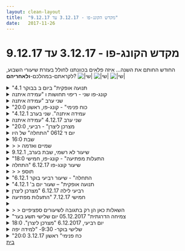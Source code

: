 ```yaml
---
layout: clean-layout
title:  "מקדש הקונג-פו - 3.12.17 עד 9.12.17"
date:   2017-11-26
---
```

# מקדש הקונג-פו - 3.12.17 עד 9.12.17 
החודש החותם את השנה... איזה פלאים בכוונתנו לחולל בעזרת שיעורי השבוע, לקראתם-במהלכם-<b>ולאחריהם</b>? <img src="http://www.timg.co.il/tapuzForum/images/Emo77.gif" alt="|שי|"> <img src="http://www.timg.co.il/tapuzForum/images/Emo77.gif" alt="|שי|"> <img src="http://www.timg.co.il/tapuzForum/images/Emo77.gif" alt="|שי|">

<details>
                    <summary>"תנועה אופקית" ביום ב בבוקר 4.1</summary>
                    תרגילים שעושים לנו שמח,<br> להעביר לאחרים ולעצמי,<br> לעבור עם עצמי,<br> ראינו נקר על עץ,<br> תרגילים שנקרו אותנו<br> ונתנו לליבה השמחה<br> להתגלות.
                  </details><details>
                    <summary>קונג-פו שני - ריפוי תחושות ו "עמידה איתנה</summary>
                    הגעתי במצב תחושתי סופר&nbsp;&nbsp;מאותגר<br> כאב בראש<br> כאב בעיניים<br> תחושת רקע שאולי הקאה<br> תחושות אחרות לא מוגדרות<br> <br> עם בן בכיכר, קרוב למועדון.<br> עמידה ללא תזוזה<br> בהתחלה זה הגביר את התחושות לרמה בלתי נסבלת, ואז פתאום זה עבר מאסה והתחיל להירגע והמצב שלי השתפר.<br> ככה עמידה ללא תזוזה כשזה בעצם מאפשר חוויה של התחושות (שבלי זה לא הצלחתי לחוות אותם).<br> <br> במקום לאפשר למחשבה שכלית צרה שליטה, לתת למהות להקשיב ולפעול.<br> (לא זוכרת את המילים שנאמרו)<br> <br> השיעור היה קצר וממש עזר לי<br> אחר כך הליכה ליד המלונות וזה גם עשה לי טוב.<br> <br> אני רוצה להבין ולדעת יותר על מערך התחושות.<br> שזה יהיה לי יישומי.<br> אני מופתעת שתחושות יכולות כל כך להשתנות ולהשתחרר מעמידה ללא תזוזה למשל.<br> זה הרגיש כל כך כואב ומאתגר, ולא משהו שיכול להשתנות בעקבות תנוחה.<br> אז הייתי שמחה להבין בזה יותר, כי זה יעזור לי :)
                  </details><details>
                    <summary>שני ערב "עמידה איתנה</summary>
                    דמיון שאני נמצא בתוך מעיין מרפא חמים, ואז חישה של החמימות של המים שבתוכי. להסתכל על הגוף מנקודת מבט זעירה שביחס אלי ההוא עצום. בשני התרגילים האחרונים הרגשתי איך בהדרגה נוצרת סינטזה בין כל מה שלמדתי על גוף האדם בלימודי ביולוגיה לבין חישת הגוף שלי. משתפים בשאיפות שהגשמנו, מקשיבים לצלילים, משתפים בשאיפות שמתכוונים להגשים. קצת עבודה על הגוף בתוך מתקן של חבלים. מעברים מתנוחה לתנוחה בקצב מתגבר. בשכיבה מדמינים שאנחנו בקרקעית אוקיאנוס ומתמסרים לחוכמה שלו. בתרגיל הזה התחברתי למקור עמוק של חוכמה שנתן לי אינפורמציה רלוונטית. עשינו תרגיל של זיהוי עשיות ביום יום והגברת המודעות אליהם, ולבסוף עבודה קרבית ארוכה עם אסא שבה אסא רק מתגונן.
                  </details><details>
                    <summary>"כוח פנימי" - קונג-פו, ראשון 20:0</summary>
                    השיעור שלי התחיל ב 18:55 והסתיים ב 22:25.<br> עם ריבּ, יניב, עדי, בן (הדריך בחלק מהזמן ), ישי (בשיעור של 22:00).<br> <br> תרגול פורמות כצורת חימום. הפעם גם תרגלתי את פרומת אגרוף ארוך הראשון. עלה בי הרעיון לתרגל את הפורמה הזו במלואה אבל להתחיל באיזושהי נקודה באמצע. זה יכול להצביע על רמה גבוה של היכרות עם הפורמה.<br> <br> משהו חיצוני שהסב את תשומת לב אליו וגרם לי להיות שקוע בו. זו הייתה הזדמנות לתרגול נוכחות ואי היבלעות. שמחתי על ההזדמנות ועל זיהויה.<br> <br> &quot;יש לי המון זמן&quot;. ביטוי אחד של זה הוא התנהלות פנימית וחיצונית איטית מהרגיל. הכוונה לביצוע פעילויות יום יומיות בתדר אחר ממה שאני רגיל. עבורי זה נהדר! התכוונות ליצור דקה ב-3 זמנים שונים במהלך היום למחרת.<br> <br> לבחור מקבץ של טכניקות שיש סיבה משותפת להוספה שלהן לאותו מקבץ. בחרתי ב-3 טכניקות פשוטות ויעילות להגנה עצמית. היה בזה משהו מאד מועיל לבחור טכניקות שיש להן מטרה משותפת. זה הפך את זה ליותר אמיתי.<br> <br> כיצד אני יכול להיעזר במה שמגיע אליי ברגע הזה? לבחור 3 כלים שיהיו לי נגישים. בחרתי שניים: גישה פנימית שהכל בא לטובתי והשנייה אני יצרתי את המציאות הזאת, מדוע יצרתי אותה כך?<br> 3 כלים/צעדים שהגיעו אליי: תודה (על מה שיש), יפה מאד (על מה שעשיתי), מה עכשיו? (כיצד אני יכול לשפר את מצבי). אם מדובר על הרגע הזה אז לרוב השינויים יהיו מזעריים ונגישים.<br> <br> &quot;תודה&quot; כאשר אני מקבל סימון, &quot;בדיוק כך&quot; כאשר אני עושה מהלך טוב. נעזרתי בגישה הזו בתרגול עבודת רגליים נמוכה. <br> <br> היו עוד הרבה רגעים יפים טובים בשיעור.<br> תודה!<br>
                  </details><details>
                    <summary>"עמידה איתנה". שני בערב 4.12.1</summary>
                    עבודה עם הים שמסביבנו וחום הגוף. <br> הריפוי שבמים שבתוכנו.<br> אנחנו כגדולים מאוד.<br> ביטוי רצון אמיתי.<br> רגע ביום ששואב אנרגיה, רגע ביום שנותן אנרגיה.<br> אור בתוכי.<br> <br> שיעור יחד עם אסא, שיר ודניאל.
                  </details><details>
                    <summary>שני ערב 4.12.17 "עמידה איתנה</summary>
                    <br> הגעה לשיעור לאחר הכנה משמעותית. <br> שיעור כיפי ביותר, מצב צלול ומיוחד. <br> <br> תשומת לב לנשימה ולגוף לזמן ארוך יותר מהרגיל - הגוף כולו נושם, נפתח, מתמחזר.<br> החשיבות של נקודות השפעה. הערב הוא נקודת השפעה טובה על הבוקר. למשל.<br> <br> דברים שפעם היו בגדר חלומות או מטרות, ועשינו עליהם V<br> דברים שכיום היינו רוצים לעשות עליהם V<br> <br> עבודת התפתחות וריפוי על החבלים, כמו שאז כילד התאמנתי על עצים ליד החדר אוכל של הקיבוץ. <br> <br> עבודה על מעברים מתנוחה לתנוחה שהולכים וממהירים. התנוחות בתחילה רק קרובות לקרקע. כל פעם הבא בסבב מראה את התנועה.<br> <br> למקרקר במודעות - להיזכר בדבר שמופיע ביום יום שלי ושואב אנרגיה, הרגל שאני פחות רוצה, אבל נמשך אליו. למרקר אותו. להיזכר בדבר שמופיע לעתים ביום יום שלי ויש לו אפקט מרים, משדרג, מעלה. למרקר אותו. להיזכר בחלומות / מטרות שלי ובפעילות ששקשורה בהם. למרקר במודעות. <br> <br> אייטם א&#39; - לראות עצמי עומד לפצוח בזה, או שאני בתוכו, ולפתע העיניים שלי מתעוררות טיפה. אני זוכר את עצמי, ומצליח לעצור ולהגיח החוצה מהאייטם. <br> אייטם ב&#39; - רואה עצמי נמשך לזה יותר ויותר. זה סקסי לי יותר ויותר. <br> אייטם ג&#39; - רואה את עצמי רוצה להתיישב על זה, אך עם התנגדויות, ומצליח לפתות את עצמי להתיישב על זה בשקיקה. לפחות קצת, ואולי הרבה. <br> <br> סשן לחימה עם דניאל, אני רק מתגונן, לא תוקף. הוא תוקף. במהלך העבודה עלתה דמות קורבן, כמו ילד מפוחד, בקטנה כזה. אבל יש לזה השפעה. על הנשימה. על הכושר. על האפקטיביות.&nbsp;&nbsp;נקודה טובה מאוד לעבודה. <br> <br> Playing with the big boys - חלוקה בין הילדים הגדולים והקטנים של העולם. דורש תשומת לב ופירוק הדבר הזה. אם יש בזה משהו מועיל ניתן לשמר את הרכיב בתוך זה שמועיל. <br> <br> <br>
                  </details><details>
                    <summary>"מצרכן ליצרן" - רביעי, 20:0</summary>
                    השיעור התחיל ב 18:55 והסתיים ב 22:35 והתקיים בכמה מקומות, בין היתר קניון גן-העיר ובית הקפה דה-סטריטס.<br> <br> נעזרתי ב-3 הצעדים שהגיעו אליי ביום ראשון: אמירת תודה למה שיש, הכרה בעבודה היפה שאני עושה עם זה, הכנסת שיפורים קטנים לרגע הזה.<br> פעלתי להיות מדוייק יותר כלפי עצמי.<br> הגברתי נוכחות באופן נעים. מנסה להגיע לרמת עירות כך שדברים פחות יכולים להפתיע אותי.<br> שיתוף בטיפים לעשייה יעילה יותר.<br> דיון על היכולת שלי לנהל 100 שיעורי קונג-פו ברצף ובאופן עצמאי. אלו דברים יעזרו לי להגיע לשם. שימוש אקטיבי בשער הפנימי, הגשמת מטרות, שיפור הרובד המנחה.<br> <br> שיעור נהדר ומיוחד!<br> תודה!
                  </details><details>
                    <summary>יום ד 0612 "התחלה" של היו</summary>
                    מתי מתחיל השיעור שלי?<br> עבודה על בעיטות, מה הגבולות שלה?<br> ואולי רק ההתכוונות מספקת?<br> מה פרוש?<br> ומה הגבולות של תרגול אחר?<br> אולי רק ההתכוונות אליו?<br> מה זה אליו?<br> לקבוצת תנועות?<br> לתמונה של מצב עתידני?<br> איפה למקם את ההתכוונות?<br>
                  </details><details>
                    <summary>שבת 16:0</summary>
                    <br> שכחתי לעדכן את שבוע שעבר<br> שכחתי ליישם (חוץ מפעם אחת) החלטה שרציתי לבצע כל שבוע<br> חשבתי להשתמש בהזדמנות שאני כותב את יומן השיעור כדי לתת לעצמי משימה שבועית, ולעקוב אחרי משימות<br> <br> חשבתי לבטל את השיעור,<br> הרגשתי שאני עומד להיות חולה (צינון)<br> הגעתי בכל זאת, טוב שכך.<br> <br> הפרדה בין &quot;אדמה&quot; ו&quot;שמיים&quot;,<br> מבפנים אני מרגיש הרבה עצב, ביקורת-עצמית, פחד משתק.<br> <br> מדברים על הצלחות של השמיים (למשל הצלחתי לפעול מתוך מקום עמוק)<br> הצלחות של האדמה (למשל הצלחתי להתפרנס)<br> אני מתקשה עם הניסיון לבצע הפרדה, כי אני לא מבין מה זה מה בכלל,<br> (מסתבך בתוך מחשבות)<br> <br> בהמשך - לדמיין דמיונות חיוביים עתידיים<br> להריץ סימולציות בהם אני מתמודד מול אתגרים<br> <br> אמנות הלחימה בתוך משחק/קרב אימון<br> אנרגיה של להשבית מישהו, לפרק<br> <br> אחרי האימון אני ממשיך להתאמין על תנועה וחבטות<br> <br> ואז חוזר הבייתה<br> שבתות בערב אני תמיד בפחד שלא אספיק לעשות משהו &quot;מועיל&quot;,<br> לא תמיד קל גם להושיב עצמי לכתוב סיכום שיעור<br> <br> על רקע המשימה השבועית הקודמת שלא בוצעה,<br> אולי השבוע לא אתן לעצמי משימה אלא ברכה:<br> מי יתן ותתייחס בקבלה, אהבה וחום,<br> כלפי היצור שמופקד בידיך.<br> <br> <br> <br>
                  </details><details>
                    <summary>> > שמיים
ואדמה</summary>
                    אלי הגיעה הנחיה על שמיים וארץ בשיעור שלי של יום רביעי בבוקר. ההנחיה לא נאמרה על ידי אף אחד, היא פשוט הגיעה אלי ושמעתי אותה ואמרתי אותה. <br> סיכום השיעור שלי מופיע בשרשור הזה אם מעניין אותך... <br>
                  </details><details>
                    <summary>שיעור לא רשמי, שבת בערב, 9.12.1</summary>
                    השיעור כלל מספר עבודות פנימיות בישיבה, לפי הנחיות שרשמתי לעצמי מראש<br> <br> 1. נוכחות נינוחה (ללא מאמץ) - היה מעולה, יכולתי לזהות רגעים שהמודעות מתחילה להתערפל, לראות את השיפוט שמופיע כשזה קורה. חוויתי רגעים יפים של העמקה נוספת ברמת הנוכחות ועושר של תחושות גופניות.<br> 2. שיפור בהגנה עצמית דרך דמיון - דמיינתי התקפות שמגיעות אליי ונסיון לשמור על שלווה / לראות תגובות אפשריות. דמיון של הילה של הגנה המקיפה אותי. בשלב מסוים ראיתי את חוסר הרציפות של הריכוז וחוויתי מידה של חוסר אונים מבחינת היכולת להתקדם בזה.<br> 3. תרגול הראייה תוך הרפיית המבט ומודעות לכל שדה הראייה - הצלחתי לתרגל לרגעים. העייפות נתנה את אותותיה וערפלה שוב ושוב את המיקוד שלי בנקודה הנבחרת.<br> 4. ריפוי ושחרור המיותר - ניסיתי ליצור קשר עם חלקים עצובים / בודדים / כאובים בתוכי. הצעתי חיבוק ונחמה. הצגתי בפניהם את השפע הרב הזמין אם רק יבחרו להפתח אליו. רוב הזמן היה נדמה שהכאב מסתתר ולא נגיש.<br> 5. שדרוג ההתנהלות שלי ביומיום באמצעות הדמיון - מה שעלה בעיקר זה: להעמיק את הנוכחות ולהפתח אל הידיעה, במקום לחפש תשובות מחוץ לי. להסכים לעשות &quot;טעויות&quot;.<br> 6. השקיית התחום של מערכות יחסים - דמיינתי את מערכות היחסים בחיי כשתילים קטנים שמקבלים מים. מרגיש לי שהיה קצת שטחי ולא אפקטיבי. אולי עדיף להתמקד כל פעם באחת??<br> 7. הנאה מהצלחות שלי (אופציה גם להצלחות שקרו בעתיד) - יכולתי בקלות לזהות מספר הצלחות מרשימות מהתקופה האחרונה. די כיף למרות שהריכוז היה די נמוך בשלב הזה.<br> <br> השיעור נמשך בין 22:21 ל-23:51<br> מרגיש שהיה עדיף לקיימו בשעה מוקדמת יותר ואולי גם לקצר קצת בתרגילים.
                  </details><details>
                    <summary>"התעלות מפתיעה" - קונג-פו, חמישי 18:0</summary>
                    סדרה של תרגולים נהדרים שאסא העביר לשלושתינו (ריבּ, אסא ואני).<br> <br> כמה ממה שאני זוכר:<br> תשומת לב למה שאנו מרגישים<br> לחוות את זה כאנרגיה<br> עבודה עם שני אלמנטים: פורמות והמטרות שלנו<br> הגברות נוכחות<br> האזנה לצלילים מרוחקים<br> שיפור החוזק והעומק שלנו בעזרת דימוי שאנו בוחרים.<br> עובודה נוספת עם דימוי מעצים<br> עבודה על מרכיבי תנועה של בעיטות – החלק שמרימים את הרגל והחלק של הבעיטה עצמה.<br> להיות מישהו שעומד להיות לו ערב נפלא<br> להיות מישהו שהולך להיות לו שבוע מעולה<br> להיות מישהו שהולכת להיות לו תקופה מרגשת וטובה<br> <br> שיעור נעים ומעצים.<br> תודה!<br>
                  </details><details>
                    <summary>שיעור קונג-פו 6.12.17 "התחלה</summary>
                    וואו איזה שיעור. וואו וואו. למעשב בכלל לא הייתי שם אלא משהו אחר הוביל אותי. <br> בעיקר זוכרת: <br> חישה ממש מופלאה בכריות הרגליים והידיים, כמו חיה. <br> תנועה ממקום של קשב מאוד עמוק לג&#39;ונגלים של הגוף. <br> השתרגות שרירי הגוף<br> קשב מופלא, מענג<br> עצה: יותר ברכות. ניתנו שלוש עצות, אחת לכל אחד מהמשתתפים בהנחיה. ידעתי בבהירות פשוטה שזו העצה שלי. <br> פחד, רגשות חולפים בתוכי ועוברים. <br> עבודה עם השארת הקשב לעצמי תוך כדי הנחיה לעוד שני משתתפים. מאתגר. בסוף לא היה אלא דווקא הצלחתי לעבוד עם זה בצורה מפותלת לא צפויה לי כזו. זה לא מה שחשבתי שיהיה. <br> קבלת הנחיה ממנחה מהצד (מנחה (אישה)?) עשתה לי שקט פנימי. לא הפריעה לי בעבודה עם ההנחיה. <br> הנחיה: לעבוד עם שמים וארץ. (מאיפה הגיעה ההנחיה הזו - תהרגו אותי, לא יודעת). <br> בעיטות והתקדמות איטית בשיעור לעבר המצב הזה הקשוב. <br> בעיטות שבעטתי בהתחלה הדגישו את שלב החזרה שלהם. <br> באיזה שהוא שלב בן שאל על ההתקדמות הטכנית בבעיטות. מה הסיבה. [אמירה מאוחרת: האם יתכן שזה שלא אכלתי ב15 השעות שלפני השיעור היתה לזה השפעה? היה שם משהו טראנסי כזה, מחובר לגמרי, כאילו לא היו הפרעות] <br> פשטות וחיבור לילדות, משהו בפנים מאוד ילדי. <br> תמיכה חשובה של בן לגבי שימת לב וחיבוק כזה של המקור של התנועה שאיתה התחלתי את השיעור, שהיתה משהו בגוף, שמחה, ילדות. <br> שלושה אלמנטים שמהם לפעול: להנות. לעזור, לסייע. ללמוד (לא בטוחה לגבי האלמנט השלישי, אני לא מנסחות אותו בדיוק)<br> הוספת אלמנט &quot;רוח&quot; לשמים וארץ&quot;. <br> כשנוסף אלמנט הרוח: עבודה עם הקרקע ראש נוגע ברצפה, שיער. <br> עבודה בעיניים עצומות. <br> וואו היה חזק להיות בקשב כזה לגוף ולמסרים מבחוץ. חבל על הזמן. <br> <br> <br>
                  </details><details>
                    <summary>> > תוספ</summary>
                    היה גם סבב לקראת סוף השיעור, שבו חמישה אנשים תיארו את התחלת השיעור. <br> השיעור שלי התחיל כמה שניות אחרי הגעה למקום המפגש באיחור. <br> היה מעניין בטירוף לשמוע את כל ההתחלות. חוץ ממני: יואב, רמי, תרצה, אינגריד.
                  </details><details>
                    <summary>"התחלה" - שיעור רביעי בוקר 6.12.1</summary>
                    הערות של בן לאחר השיעור:<br> <br> בוקר נפלא!<br>  <br> הקוד ליומן השיעורים, עבור שיעור רביעי בוקר 6.12.17, הוא: &quot;התחלה&quot;<br> בדיוק ככה, בין גרשיים כפולים, בשורת הנושא, לא במקום יתר הפרטים בשורת הנושא.<br>  <br> שלוש הערות נוספות בהמשך לשיעור:<br>  <br> 1. בסינית, כמו שיש את המושג &quot;קונג-פו&quot; שאין לו מקבילה בעברית או באנגלית, כך גם יש את המושג &quot;דאו&quot; שאין לו מקבילה בעברית או באנגלית.<br> מתרגמים אותו בדרך כלל ל&quot;דרך&quot; אבל זה די רחוק ממשמעות המונח בסינית.<br>  <br> אפשר אפילו להגיד שלימודי קונג-פו אמיתיים הם לימודי דאו ולימודי דאו אמיתיים הם לימודי קונג-פו.<br> פיסות הנחיה כמו &quot;הדרך היא גם הדרך שמובילה אליה (אל הדרך)&quot; (שנאמרה לכם הבוקר בשיעור) כדאי בדרך כלל לתעד גם כן ביומן השיעורים.<br>  <br> 2. רמי צדק כמובן, מפני ששני הבניינים האלה הם &quot;שדרות שאול המלך מספר 1&quot;.<br> כמובן, גם האחרים צדקו כמובן, מפני שויזואלית, מדובר בשני בניינים שונים (כפי שגם רמי היה סבור, אם היה מסתכל עליהם באובייקטיביות מכל הכיוונים).<br>  <br> 3. איחור לשיעור, בדרך כלל, איננו רלוונטי. מדוע? ומה הכוונה?<br>  <br> אחת מהמטרות של מצב שבו אתם מגיעים לשיעור מסויים מראש עם הנחיות להעביר אותו לעצמכם ולאחרים,<br> היא בכדי שתוכלו ללמוד מהמצב הזה ולהשליכו באופן מלא גם לשיעורים שבהם זה (לכאורה) לא ככה.<br>  <br> אחד מהדברים שאתם יכולים ללמוד מהמצב הזה הוא שמחכים לכם ותלויים בכם,<br> ככה שאינכם יכולים לאחר או לבטל את הגעתכם, מבלי שאחרים יושפעו מכך.<br>  <br> זה קצת כמו לקבוע משהו שהרבה אנשים מעורבים בו, מבלי שיש אפשרות להודיע לכולם על ביטול.<br> או לחלופין שאפשר להודיע לכולם על ביטול, אך עדיין, אינכם רוצים לבטל לאחרים, ברגע האחרון או בכלל.<br>  <br> ויש עוד הרבה דברים מעניינים שאפשר ללמוד מהמצב הזה שבו אתם מגיעים לשיעור מסויים מראש עם הנחיות להעביר אותו לעצמכם ולאחרים.<br> אלה הם מאותם דברים חשובים ומשמעותיים, שלעתים קרובות משפיעים על תנועתנו בין הפרקים (חומר הלימודים והצמיחה שלנו) יותר מכל דבר אחר.<br> <br> ++++++++++++++++++++++++++++++++++++++++++++++++++++++++++++++++++++<br> <br> הגעתי לנק&#39; המפגש בשעה 6:35<br> השתתפו: רמי, תרצה, דורית, יואב<br> הנחה: בן<br> <br> כשהגעתי לא היה איש. עדיין עולה בי לרגע ספק, שאולי התבלבלתי ביום. אני שואפת להגיע למצב שבו אין לי כל ספק ואני סומכת על חוש הזמן והתזמון שלי. התקדמתי מאוד בשנים האחרונות, אך יש עוד קטע דרך להשלים עד המטרה.<br> הצלחתי להשתחרר מהספק הזה תוך שניות ולאחר מכן נהניתי מתחושת החופש על זה שהצלחתי להגיע מוקדם, בזמן, ללא לחץ. כיף.<br> רמי הגיע לאחר כמה דקות ופתח בשיחה איתי על ילדיו – רגע נדיר של שיתוף שנהניתי ממנו. גם אני סיפרתי משהו. הרגשתי שהשיה איננה יוצרת פיזור דעת אלא משרתת משהו אצל שנינו. זה היה מדויק ובמידה הנכונה. כיף.<br> תרצה הגיעה. עם מטריה. מיד שיתפה בכך שאין לה מים. אז התברר שיש לה מים, אבל ז\הו בקבוק ששכב חודשים באוטו. המלצתי לה לזרוק. היא זרקה. לאחר מכן היא הוציאה צנצנת ריבה עם מים – מלפני שבוע. המלצתי לה לשפוך כי זה כבר לא מים נקיים. היא שפכה ומיד מילתי לה את הצנצנת במים נקיים מהבקבוק שלי. זה הרגיש לי חשוב ונכון. <br> החל טפטוף קטן ורמי המליץ שנעמוד מתחת לעץ הגדול. שלושתנו העברנו את התיק שלנו מתחת לעץ. <br> בן היגיע ועמד בצד. אנחנו עברנו להתמקד בשיעור לש עצמנו.<br> דורית הגיעה והיססה, לא ידעה אם להתחבר אלינו או לא, שאלה את בן. הוא אמר שלא חשוב מה אנחנו עושים, שהיא תתחיל בשיעור של עצמה. <br> אז הופיע יואב. הוא נראה מאוד מהורהר, לא ממש נוכח. עמוס. הוא נשאר מרוחק, ליד הקיר. הוא החל בשיעור של עצמו, מהר מאוד שלף מחברת וכתב רשימות. <br> שאלתי את עצמי מה מנסה להגיע אלי. התשובה הכמעט מידית הייתה: לשדרג את ה-well-being שלי. פתחתי במתיחות עדינות, עמידה על רגל אחת עם משיכת הרגל לאחור, הכול בתנועות נעימות ומיטיבות. שחרור כפתיים, מותניים. עבודה על זרימה וקלילות.<br> בן הנחה אותנו לעבור כל אחד עצמאית ל&quot;חצר שנמצאת מזרחית לפינה הצפון-מזרחית של שד&#39; שאול המלך-אבן גבירול. לקח לי זמן להבין – שמתי לב כמה אני מושפעת מהרגלים. לא רגילה למקום הזה והמוח יוצר ערפל סביב מיקום חדש. בדיעבד הבנתי תחילה שהכוונה לשטח החניה שמזרחית לבניין לונדון מיניסטור וזה לא הסתדר לי. אבל המוח לא אפשר לי את הבהירות הנדרשת לדמיין באמת את הפינה הצפון מזרחית – במקום זה התמודדתי עם אי נוחות וחוסר בהירות על המיקום הלא נכון. דפוס מוכר. עוד משהו שאני רוצה להתנקות ממנו. אני בדרך לשם, כבר עשיתי דרך ארוכה.<br> הגענו לחצר אך חלק מאתנו המשיכו הלאה, תרצה אמרה לי שהכוונה לחצר המקבילה שנין שני הבניינים במס&#39; 1 של שאול המלך. עברנו לשם, כל אחד התאמן. בן הודיע שאם יירד גשם עלינו לעבור ללונדון מיניסטור. רצתי בקלילות בעקבות יואב, שהיה הראשון שהחל לנוע לשם. היה כיף, קליל ופשוט. בדרך הקצרה ביותר.<br> המשכתי בעבודה עצמאית לשיפור שדרוג הגוף. לאחר זמן מה בן הושיב אותנו במעגל וביקש שכל אחד יספר &quot;מתי התחיל השיעור שלנו&quot;. הייתי ראשונה בתור. תיארתי את תחילת השיעור שלי בקצרה. שורה תחתונה: השיעור לא החלה ברגע מסויים אלא בהדרגה נכנסת לתוכו.<br> יואב היה אחרי, סיפר כיצד הוא קם באיחור, שקל לבטל את השיעור שלו, בכל זאת נכנס לאוטו, אך לא מצא חניה ושוב שקל לוותר, חלף על פנינו וראה אותנו (ואנחנו לא ראינו אותו – חווייה מוכרת לי). הוא כבר הסתובב דבדרכו לחזור הביתה ואז משהו בו הוביל אותו לחנות במקום פנוי די רחוק מהמיקום שלנו. עד שהגיע עדיין היינו שם, למרות שהוא ציפה שלא למצוא אותנו. היה מרתק, שמעתי את סיפורו ולגמרי יכולתי להכניס את עצמי למקום שלו. ממש שמחתי על השיתוף שלו.<br> לאחר שכולם סיימו לשתף בן ציין 3 מרכיבים חשובים לאימון – מעין אבני יסוד:<br> למידה – הנאה – עזרה (לתת)<br> לאחר מכן קיבלנו 3 תרגילים:<br> 1.&nbsp;&nbsp;&nbsp;&nbsp;עמידה בקריעה עם ידיים מושתות לצדדים כלפי מעלה – או כל עמידה אחרת<br> 2.&nbsp;&nbsp;&nbsp;&nbsp;לדמיין סמל בצורה עגולה או כל סמל אחר<br> 3.&nbsp;&nbsp;&nbsp;&nbsp;לקחת צעד אחורה מעצמי ולדמיין כיצד אני מניחה ידיים על הכתפיים של עצמי מאחור בצורה נעימה<br> ניסיתי לשחזר את עמידת הרוכב של בן עם פיסוק רחב משך כמה דקות. לאחר זמן מה בן הזהיר אותי שלא להציק לגוף שלי. חדלתי מהעמידה וניסיתי לחוות את מה שמנעתי מעצמי לחוות רגע קודם. הבנתי שהקשיתי מעט על הגוף שלי. הרפיתי ועברתי לץרגילים האחרים.<br> לסיום הנחיתי להעביר את המשך השיעור שלי ושל תרצה עד סופו.<br> לאחר כמה דקות תרצה העירה לי שהשעה כבר 8:25 ושעליה לסיים בשעה 8:30. סיימנו בתרגיל פנימי בעיניים עצומות.<br> היה שעיור נהדר.
                  </details><details>
                    <summary>"תנועה אופקית" – שעור יום ב' 4.12.1</summary>
                    הגעתי בשעה 6:35 בשקט ובשלווה<br> השתתפו: יואב, רמי, אינגריד<br> הנחיה: אינגריד<br> <br> מה שהגיע אלי בתחילת השיעור לגבי המטרה שלי: שדרוג צלילות, שלווה, אושר.<br> <br> •&nbsp;&nbsp;&nbsp;&nbsp;הליכה עם התיק תוך כד&nbsp;&nbsp;שתומת לב למצב הפנימי והגופני.<br> •&nbsp;&nbsp;&nbsp;&nbsp;להיעזר תשומת לב ונשימה<br> •&nbsp;&nbsp;&nbsp;&nbsp;שדרוג מצב הגוף<br> נושא השיעור: לייצר שמחה – כל אחד לעצמו. בכל דרך אפשרית. שמחה יזומה, לא בתגובה למשהו.<br> דברים שעושים לי שמח בלב:<br> -&nbsp;&nbsp;&nbsp;&nbsp;מרחב פתוח, תחושת חופש.<br> -&nbsp;&nbsp;&nbsp;&nbsp;מראה השמיים הכחולים<br> -&nbsp;&nbsp;&nbsp;&nbsp;לשמוע את ציוצי הציפורים<br> -&nbsp;&nbsp;&nbsp;&nbsp;תרגילי גמישות<br> -&nbsp;&nbsp;&nbsp;&nbsp;עמידה על רגל אחת לשיפור היציבות<br> -&nbsp;&nbsp;&nbsp;&nbsp;נשימות ארוכות וחופשיות ליצירת תחושת שלווה<br> -&nbsp;&nbsp;&nbsp;&nbsp;הורדת מאמץ ליצירת תחוש קלילות<br> -&nbsp;&nbsp;&nbsp;&nbsp;דיבור משמח לאחרים<br> -&nbsp;&nbsp;&nbsp;&nbsp;מסג&#39; בשלשה, מתחלפים<br> -&nbsp;&nbsp;&nbsp;&nbsp;לשמח את האחרים כמקור להנאה<br> -&nbsp;&nbsp;&nbsp;&nbsp;נשימות 6-6-6-6 (שאיפה-עצירה-נשיפה-עצירה)<br> כתיבה: לרשום 3 טכניקות ליצירת הנאה:<br> 1.&nbsp;&nbsp;&nbsp;&nbsp;הליכה נינוחה תוך שתומת לב לגוף ולנשימה<br> 2.&nbsp;&nbsp;&nbsp;&nbsp;שדרוג יזום של שמחה<br> 3.&nbsp;&nbsp;&nbsp;&nbsp;לייצר שמחה בכל דרך שעובדת עבורי:<br> -&nbsp;&nbsp;&nbsp;&nbsp;להתבונן בסביבה בסקרנות<br> -&nbsp;&nbsp;&nbsp;&nbsp;להקשיב לקולות ברקע<br> -&nbsp;&nbsp;&nbsp;&nbsp;להסתכל על השמיים והשמש<br> -&nbsp;&nbsp;&nbsp;&nbsp;להינות מהמרחב<br> -&nbsp;&nbsp;&nbsp;&nbsp;עמידה על רגל אחת<br> -&nbsp;&nbsp;&nbsp;&nbsp;ריקודים חופשיים<br> -&nbsp;&nbsp;&nbsp;&nbsp;קפיצת סיבוב<br> -&nbsp;&nbsp;&nbsp;&nbsp;זריקת רגל ישרה<br> -&nbsp;&nbsp;&nbsp;&nbsp;להצטרף לשמחה של יואב ולהתבונן יחד איתו בנקר (ציפור)<br> -&nbsp;&nbsp;&nbsp;&nbsp;לנהל שיחה עם הפרטנרים במטרה לצרף אותם אל חוויית השמחה שלי (להפעתי גיליתי שליואב ורמי זה לא כ&quot;כ נראה נגיש)<br> היה שיעור מוזר (שונה), רגוע ונינוח שמאוד נהניתי ממנו.<br> <br>
                  </details><details>
                    <summary>רביעי לילה 6.12.17 "מצרכן ליצרן</summary>
                    השיעור שלי החל בשעה 20:50 בערך<br> והסתיים בשעה 23:30<br> <br> משתתפים: שמואל ואני<br> <br> הוא חולק ל-3 חלקים שכונו הפעם &quot;הבזקים&quot;, והצטיין ברמת אנרגיה גבוהה ואיכויות מאוד מעניינות.<br> <br> עקבות:<br> סתירות פנימיות או מאבקים פנימיים בין דמויות נפש שונות שאני קשור אליהן/מזדהה עימן/מופעל על ידן. מצחיק, מעט מביך. חלק מהדמויות הללו איתי מאז ילדות ופועלות מתחת לפני השטח באופן בלתי מובחן. מומלץ להגביר התבוננות, להפריד, לפשר, בעיקר ללמוד בסבלנות על ההשפעה שלהן עלי ולהפוך אותה ליותר מובחנת. <br> <br> המשך עבודה עם החלוקה של גדול וקטן והמשמעויות שאני מייחס לזה. מבוגר וילד? <br> <br> שוב הופיעה התנועה הפנימית ההיא של אנרגיה מיטיבה ואקטיבית העולה בי ובאחרים לידי. מועיל מאוד. <br> <br> שאלת ההנגשה שוב. כיצד ניתן להנגיש כלים, כוחות, ספריה, השראה, בזמנים שונים במהלך היום יום. כדור האור הלבן הופיע שוב בהקשר זה. <br> <br> להיות מכוונן לשיעור שיכול להימשך שעות ארוכות בכיף. <br> <br> להרגיש את הנצח, להיות ממקום בנקודה כלשהי באמצעו/בתוכו.<br> <br> לאפשר לרגשות להיות בי באופן יותר שלם. לא לשלוט בהם. לשחרר אותם להיות מה שהם. לא לקחת אותן באופן אישי. לאפשר להן להיות מותמרות. <br> <br> שיעור מופלא, תודה!!<br>
                  </details><details>
                    <summary>חמישי 7.12.17 "התעלות מפתיעה</summary>
                    השיעור החל בשעה 18:00 והסתיים בסביבות 19:30<br> השתתפות בו ריב, בועז ואסא<br> <br> היה לי שיעור שהיה בנוי מהרבה מאוד תרגילים קטנים שהובילו בכל מיני כיוונים, פתחו כל מיני שערים. הרגשה של משהו עשיר ומלא כיוונים שנפתחים ומזמינים. <br> <br> לחוש את כל מה שעובר בי עכשיו<br> להרגיש את הרגשות והמטענים כצורות של אנרגיה<br> עבודה עם מטרות ופורמות<br> להתפתח ולהתעצם בעזרת דימוי<br> לאבחן את החלק בי שמצפה לעתיד ולוותר עליו כרגע<br> לעבוד עם 3 אלמנטים - תנועה חופשית, האנרגיה של הגוף והחלל<br> להיות מישהו שעומד לפניו ערב מעולה, שבוע מעולה, תקופה מצויינת<br> ליצור קשר עם עצמי מבוגר יותר, מתקדם יותר, כנראה חכם יותר. לקבל ממנו הנחיה. <br> <br> תודה!!!
                  </details><details>
                    <summary></summary>
                    אני גר די רחוק מהאזור בו מתקיימים השיעורים ומתאפשר לי להגיע רק פעם בשבוע לשיעור באופן שמרגיש לי הרמוני.<br> בתקופה האחרונה אפילו זה לא מתאפשר.<br> אני מנסה ליצור לעצמי שיעורים באזור מגורי. זה טוב אבל מרגיש קצת מנותק מהלימודים ולא הכי אפקטיבי.<br> הקשיים שאני מזהה: העדר פרטנרים לתרגול, העדר הדרכה מקצועית, קושי למצוא מקום מתאים לתרגל בו.<br> אני מזהה בתוכי גם מידה מסויימת של התנגדות לעשות זאת.<br> השיעור האחרון שהעברתי לעצמי למשל, כלל רק עבודות פנימיות, כי בחוץ היה קר מדי ובבית כמעט אין מקום לזוז. זה גם היה בשעה מאוחרת ואיבדתי תכופות את הריכוז.<br> מה ניתן לעשות כדי ללמוד באופן אפקטיבי ומחובר יותר בתוך המצב הקיים?<br>
                  </details><details>
                    <summary>> > השאלות כאן הן רק בתגובה לשיעורים ספציפיים</summary>
                    השאלות ביומן הזה, הם רק בתגובה לשיעורים מתואמים (&quot;רשמיים&quot;).<br> הוא מאפשר, בין יתר מעלותיו וקסמיו, להעלות כאן את השאלות משיעור מסויים.<br> לחלופין, אפשר במרחב השאלות.<br> <br> שאלה זו שלך, איננה בתגובה לשיעור מסויים (ואם היא כן, אז היא אמורה להיות משורשרת למקומה הנכון).<br> ולכן, אחכה שתעביר אותה למרחב השאלות - ואמחק מכאן. בהקדם, גם כדי שלא יווצר שמישהו ישיב עליה בטעות כאן ותגובתו תימחק ביחד עם השאלה.<br><br><table width='70%' cellpadding='0' cellspacing='0' bgcolor='#C6C7C6'><tr><td height='1'></td></tr></table><br><b>מדברים על מדיטציה:</b> <a href="http://forums.tapuz.co.il/meditation" target="_blank">http://forums.tapuz.co.il/meditation</a><br/><br/>לומדים את אמנות המדיטציה: <a href="http://www.ThePracticalMeditation.com" target="_blank" rel=nofollow>www.ThePracticalMeditation.com</a><br/>לומדים את אמנות היכולת: <a href="http://www.MagicalChanging.com" target="_blank" rel=nofollow>www.MagicalChanging.com</a>
                  </details><details>
                    <summary>"צמיחה הדרגתית" 05.12.2017 יום שלישי תשע בער</summary>
                    * הערת רקע בשל מספר אירועים שקרו בשבוע הנ&quot;ל היה לי עיכוב במסירת התיעוד.<br> <br> זכורה לי מהשיעור עבודה על מספר שלשות של מושגים,<br> לשם דוגמה: אהבה ריפוי ונשימה,<br> או צמיחה חיוך וגדילה<br> למען האמת מאחר שעבר כמעט שבוע , אני לא זוכר את השלשות המדוייקות.<br> מה שכן זכור לי הוא:<br> עבודה עצמאית ותנועתית עם שלושת המושגים הללו.<br> חקר המושגים הללו,&nbsp;&nbsp;לנסות להרגיש מה זה אומר להרגיש בטחון לעומק, איך המלה מצטיירת אצלי בהכרה, איך המלה משמשת עבורי ביום יום איך אני משתמש בה וכן הלאה.<br> העבודה עצמה הייתה עבודה רגועה מאוד, מאוד מרפה ומשחררת.<br> עבודת מדיטציה בישיבה משותפת של להרגיש את התנועות והתחושות הפנימיות. <br> ** הטלפון שלי צלצל לאורך המדיטציה האחרונה והדבר היווה אתגר לשים לב לצלצול אך לא להסחף אליו. <br>
                  </details><details>
                    <summary>יום רביעי, 6.12.2017 "מצרכן ליצרן". 18:0</summary>
                    שעת התחלה 17:00<br> עשיית סדר.<br> <br> סידרתי את המזוודה שלקחתי במיגרות החדר שלי.<br>  לאחר מחצית מהתקופה שאני פה. אני יודע טוב יותר מה אני לובש לאיפה ומתי.<br> הסדר הקל על העומס שהיה בארון והקל על פתיחת המגירות. <br> <br> קריאת מכתבים מבן. <br> ניצול התקופה. הבהרה של דברים. <br> <br> נקודות שאני רוצה לעבוד עליהם במיוחד שחשוב לי.<br> להגיע לרמה חדשה ב.. <br> מסירות מאמץ וחריצות ( ניצול התקופה לאימונים אישיים קצרים ויומיים )<br> התקופה תסתיים להנות מכולה ומכל מה שיש.<br> טנגו - לחפש את התנועה שלי, יותר ביטוי אישי לעבוד על ענין שכל הגוף מתקשר את רצון התנועה לכל אורכה בהחלטיות ובידיעה כמו חבטה או בעיטה. דיוק.<br> הזמן הפנוי לעשות בו כרצוני.<br> accept the reality as it is. <br> להנות מתהליך הלמידה. יש לי עכשיו פרויקט חבל. התמקצאות בקפיצה על חבל השתפרות בכושר, קפיצה על רגל אחת, באיילוטאו עם החבל.<br> להנות מההשתפרות והתהליך הזה שקורה מהר וממש בונה את הבטחון.<br> <br> שעת סיום <br> 18:27
                  </details><details>
                    <summary>שלישי בוקר- 9:30- "למידה יפה</summary>
                    רשמים מהשיעור:<br> <br> בן המשיך בהנחיותיו לגבי שלושת הדברים משיעור קודם:<br> <br> -להתרווח ברגע הזה.<br> <br> -להתמיר את הרגע הזה.<br> <br> -לתת למודעות/תודעה להתפתח, לצמוח ברגע הזה.<br> <br> בהקשר לדבר השני של &#39;התמרת הרגע הזה&#39;, ההנחיה היתה לקבל את עצמי כמו שאני, קבלה שלמה שלי את עצמי.. דבר שכאשר הורגש על ידי יותר ויותר תוך כדי השיעור ברגעים אלה, הביא בתוכו ותוך כדי, יחד עם ההנחיות מבן, הבנה ותחושה שעל ידי קבלה זו את עצמי באופן שלם, עלתה בי המודעות של מה כדאי לי לשנות בעצמי, דווקא ובזכות אותה קבלה שלמה של לפני כן. <br> <br> לגבי מה שכדאי לי לשנות בעצמי, הונחתי שכדאי, את מערכת הערכים שאדם מקבל בילדותו מהסביבה או מה שרוכש גם בהמשך, לשים במקרה זה במקום טוב בשוליים, שישמשו כמו יועצים טובים הפעם, ולגבי השאלה, כאמור, &#39;מה כדאי לי לשנות בעצמי&#39;, להביא לשם, אל עצמי- קשב עמוק, אמיתי ופתוח. כאשר הרגשתי הנחיה זאת בהוויתי וגופי, ממש תוך כדי הדברים, היתה תחושה בגוף של התרווחות, נינוחות והתרחבות נעימה מהמרכז, משהו חמים במקצת, מדגדג ונעים בנוכחותו העדינה. מן הסתם סוג של עומק, אמת ופתיחות ודברים שבהמשך הישיר הם יצרו וחוללו.<br> <br> למידה נוספת חשובה ומשדרגת מבין הרבה דברים משיעור זה, היתה שכל דבר המרכיב שלם, או היכול להרכיבו, נמצא גם בפני עצמו כמהות, כדבר בעל נוכחות והוויה, סוג של כוח מעצם הוא עצמו, גם אם אותו דבר מורגל על ידי חשיבה של בדרך כלל, להיות רכיב ממשהו, חלק מקבוצה או רכיב מסך דברים אחרים, הרי, כאמור עוזר ויעיל לראותו כעצם מה שהוא באמת- עומד בפני עצמו גם כן, עם כוח ומהות ייחודית משלו.<br> הדבר הורגש לי בעיקר, לאחר העמקה מסוימת ועבודה אחרי שיעור זה, שהדבר עוזר לי מאוד בחבטות שלי, כאשר לרגל הנשלחת למשל, יש את המהות שלה, את ליבה שלה, עצמאותה וכוחה, ואז הנוכחות שלה מורגשת יותר כבעיטה, כמחוללת אפקט מסוים.<br> כאילו שאני לא מפקד שיושב בראשי, או בפלג גופי העליון והמרכזי ורק שולח את הלוחמים שבפריפריה- חלקי הגפיים שלי למיניהם, להתקפה כנגד יריב, אלא אני נמצא שם ביד החובטת או ברגל בועטת, על ידי כך שלאותה גפה יש את עצמאותה הייחודית והכל כך שווה, עם הלב שלה והחוזק שלה.. שדרוג מגניב! שער מעניין..! <br> <br> תודה &lt;3
                  </details><details>
                    <summary>"כח פנימי" ראשון 3.12.17 20:0</summary>
                    מתחילה השיעור ב 19:35<br> הנחיה לבחור מראש 5 תנועות פנימיות<br> ולהתייחס ל 3 פעימות:<br> הבחירה<br> בחירה נעימה ומסקרנת<br> הביצוע<br> הביצוע הזורם המלמד והנעים<br> הגאווה<br> גאווה משמעותית<br> <br> מסיימת השיעור בערך ב&nbsp;&nbsp;20:00
                  </details><a href="javascript:history.back()">בית</a>